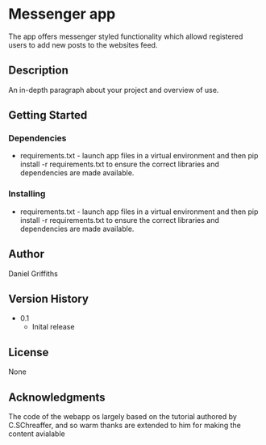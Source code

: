 # Messenger app

The app offers messenger styled functionality which allowd registered users to add new posts to the websites feed.

## Description

An in-depth paragraph about your project and overview of use.

## Getting Started

### Dependencies

* requirements.txt - launch app files in a virtual environment and then pip install -r requirements.txt to ensure the correct libraries and dependencies are made available.


### Installing

* requirements.txt - launch app files in a virtual environment and then pip install -r requirements.txt to ensure the correct libraries and dependencies are made available.


## Author

Daniel Griffiths


## Version History

* 0.1
    * Inital release
    

## License

None

## Acknowledgments

The code of the webapp os largely based on the tutorial authored by C.SChreaffer, and so warm thanks are extended to him for making the content avialable
